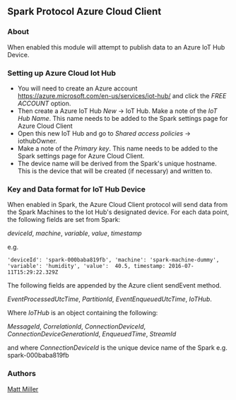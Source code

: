 ## Spark Protocol Azure Cloud Client

### About

When enabled this module will attempt to publish data to an Azure IoT Hub Device.

### Setting up Azure Cloud Iot Hub

* You will need to create an Azure account https://azure.microsoft.com/en-us/services/iot-hub/ and click the _FREE ACCOUNT_ option.
* Then create a Azure IoT Hub _New_ -> IoT Hub.  Make a note of the _IoT Hub Name_.  This name needs to be added to the Spark settings page for Azure Cloud Client
* Open this new IoT Hub and go to _Shared access policies_ -> iothubOwner.
* Make a note of the _Primary key_.  This name needs to be added to the Spark settings page for Azure Cloud Client.
* The device name will be derived from the Spark's unique hostname. This is the device that will be created (if necessary) and written to.

### Key and Data format for IoT Hub Device

When enabled in Spark, the Azure Cloud Client protocol will send data from the Spark Machines to the Iot Hub's designated device. For each data point, the following fields are set from Spark:

_deviceId_, _machine_, _variable_, _value_, _timestamp_

e.g.
```
'deviceId': 'spark-000baba819fb', 'machine': 'spark-machine-dummy', 'variable': 'humidity', 'value':  40.5, timestamp: 2016-07-11T15:29:22.329Z
```

The following fields are appended by the Azure client sendEvent method.

 _EventProcessedUtcTime_, _PartitionId_, _EventEnqueuedUtcTime_, _IoTHub_.

 Where _IoTHub_ is an object containing the following:

 _MessageId_, _CorrelationId_, _ConnectionDeviceId_, _ConnectionDeviceGenerationId_, _EnqueuedTime_, _StreamId_

and where _ConnectionDeviceId_ is the unique device name of the Spark e.g. spark-000baba819fb

### Authors

[Matt Miller](mailto:matthew.miller@te.com)
